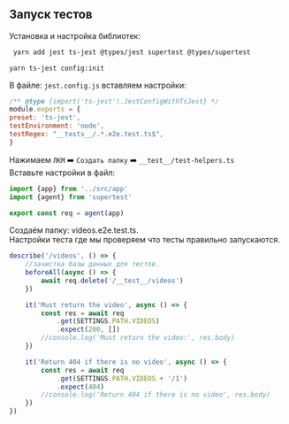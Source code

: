 ## Запуск тестов  

Установка и настройка библиотек:
```bash
 yarn add jest ts-jest @types/jest supertest @types/supertest
 ```

```bash
yarn ts-jest config:init
```  

В файле: ``jest.config.js`` вставляем настройки:

```js
/** @type {import('ts-jest').JestConfigWithTsJest} */
module.exports = {
preset: 'ts-jest',
testEnvironment: 'node',
testRegex: "__tests__/.*.e2e.test.ts$",
}
```

Нажимаем `ЛКМ` ➡️ `Cоздать папку` ➡️  `__test__/test-helpers.ts`  
Вставьте настройки в файл:

```ts
import {app} from '../src/app'
import {agent} from 'supertest'
 
export const req = agent(app)
```

Создаём папку: videos.e2e.test.ts.  
Настройки теста где мы проверяем что тесты правильно запускаются.
```ts
describe('/videos', () => {
    //зачистка базы данных для тестов.
    beforeAll(async () => {
        await req.delete('/__test__/videos')
    })

    it('Must return the video', async () => {
        const res = await req
            .get(SETTINGS.PATH.VIDEOS)
            .expect(200, [])
        //console.log('Must return the video:', res.body)
    })

    it('Return 404 if there is no video', async () => {
        const res = await req
            .get(SETTINGS.PATH.VIDEOS + '/1')
            .expect(404)
        //console.log('Return 404 if there is no video', res.body)
    })
})

```